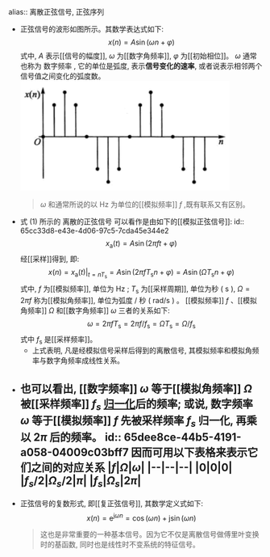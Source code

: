 alias:: 离散正弦信号, 正弦序列

- 正弦信号的波形如图所示。其数学表达式如下:
  $$x(n)=A \sin (\omega n+\varphi) \tag{1}$$
  式中,  $A$  表示[[信号的幅度]],  $\omega$  为[[数字角频率]],  $\varphi$  为[[初始相位]]。 
  $\omega$  通常也称为 数字频率 , 它的单位是弧度, 表示**信号变化的速率**, 或者说表示相邻两个信号值之间变化的弧度数。  
  ![image.png](../assets/image_1707881050186_0.png)
  >$\omega$  和通常所说的以  $\mathrm{Hz}$  为单位的[[模拟频率]]  $f$ ,既有联系又有区别。
- 式 $(1)$ 所示的 离散的正弦信号 可以看作是由如下的[[模拟正弦信号]]:
  id:: 65cc33d8-e43e-4d06-97c5-7cda45e344e2
  $$x_{\mathrm{a}}(t)=A \sin (2 \pi f t+\varphi)$$
  经[[采样]]得到, 即:
  $$x(n)=\left.x_{\mathrm{a}}(t)\right|_{t=n T_{\mathrm{s}}}=A \sin \left(2 \pi f T_{\mathrm{s}} n+\varphi\right)=A \sin \left(\Omega T_{\mathrm{s}} n+\varphi\right)$$
  式中,  $f$  为[[模拟频率]], 单位为  $\mathrm{Hz}$ ; $T_{\mathrm{s}}$  为[[采样周期]], 单位为秒  ( $\mathrm{s}$ ), $\Omega=2 \pi f$  称为[[模拟角频率]], 单位为弧度  /  秒 ( $\mathrm{rad} / \mathrm{s}$ )  。
  [[模拟频率]]  $f$  、[[模拟角频率]]  $\Omega$  和[[数字角频率]]  $\omega$  三者的关系如下:
  $$\omega=2 \pi f T_{\mathrm{s}}=2 \pi f / f_{\mathrm{s}}=\Omega T_{\mathrm{s}}=\Omega / f_{\mathrm{s}}$$
  式中  $f_{\mathrm{s}}$  是[[采样频率]]。
	- 上式表明, 凡是经模拟信号采样后得到的离散信号, 其模拟频率和模拟角频率与数字角频率成线性关系。
- 也可以看出, [[数字频率]]  $\omega$  等于[[模拟角频率]]  $\Omega$  被[[采样频率]]  $f _s$ [归一化]([[归一化频率]])后的频率; 或说, 数字频率  $\omega$  等于[[模拟频率]]  $f$  先被采样频率  $f_s$  归一化, 再乘以  $2 \pi$  后的频率。
  id:: 65dee8ce-44b5-4191-a058-04009c03bff7
  因而可用以下表格来表示它们之间的对应关系
  |$f$|$\Omega$|$\omega$|
  |--|--|--|
  |$0$|$0$|$0$|
  |$f_s/2$|$\Omega_s/2$|$\pi$|
  |$f_s$|$\Omega_s$|$2\pi$|
	-
- 正弦信号的复数形式, 即[[复正弦信号]], 其数学定义式如下:
  $$x(n)=\mathrm{e}^{\mathrm{j} \omega n}=\cos (\omega n)+\mathrm{j} \sin (\omega n)$$
  > 这也是非常重要的一种基本信号。因为它不仅是离散信号做傅里叶变换时的基函数, 同时也是线性时不变系统的特征信号。